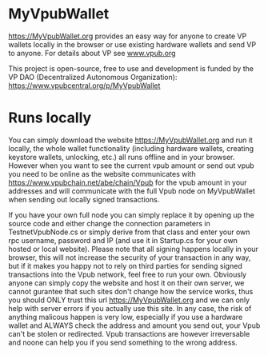 # MyVpubWallet
https://MyVpubWallet.org provides an easy way for anyone to create VP wallets locally in the browser or use existing hardware wallets and send VP to anyone. For details about VP see www.vpub.org

This project is open-source, free to use and development is funded by the VP DAO (Decentralized Autonomous Organization): https://www.vpubcentral.org/p/MyVpubWallet

# Runs locally
You can simply download the website https://MyVpubWallet.org and run it locally, the whole wallet functionality (including hardware wallets, creating keystore wallets, unlocking, etc.) all runs offline and in your browser. However when you want to see the current vpub amount or send out vpub you need to be online as the website communicates with https://www.vpubchain.net/abe/chain/Vpub for the vpub amount in your addresses and will communicate with the full Vpub node on MyVpubWallet when sending out locally signed transactions.

If you have your own full node you can simply replace it by opening up the source code and either change the connection parameters in TestnetVpubNode.cs or simply derive from that class and enter your own rpc username, password and IP (and use it in Startup.cs for your own hosted or local website). Please note that all signing happens locally in your browser, this will not increase the security of your transaction in any way, but if it makes you happy not to rely on third parties for sending signed transactions into the Vpub network, feel free to run your own. Obviously anyone can simply copy the website and host it on their own server, we cannot gurantee that such sites don't change how the service works, thus you should ONLY trust this url https://MyVpubWallet.org and we can only help with server errors if you actually use this site. In any case, the risk of anything malicous happen is very low, especially if you use a hardware wallet and ALWAYS check the address and amount you send out, your Vpub can't be stolen or redirected. Vpub transactions are however irreversable and noone can help you if you send something to the wrong address.
